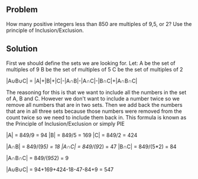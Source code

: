 ## Problem
How many positive integers less than 850 are multiples of 9,5, or 2? Use the principle of Inclusion/Exclusion.

## Solution

First we should define the sets we are looking for. 
Let:
A be the set of multiples of 9
B be the set of multiples of 5
C be the set of multiples of 2

|A∪B∪C| = |A|+|B|+|C|-|A∩B|-|A∩C|-|B∩C|+|A∩B∩C|

The reasoning for this is that we want to include all the numbers in the set of A, B and C. However we don't want to include a number twice so we remove all numbers that are in two sets. Then we add back the numbers that are in all three sets because those numbers were removed from the count twice so we need to include them back in. This formula is known as the Principle of Inclusion/Exclusion or simply PIE

|A| = 849/9 = 94
|B| = 849/5 = 169
|C| = 849/2 = 424

|A∩B| = 849/(9*5) = 18
|A∩C| = 849/(9*2) = 47
|B∩C| = 849/(5*2) = 84

|A∩B∩C| = 849/(9*5*2) = 9

|A∪B∪C| = 94+169+424-18-47-84+9 = 547

